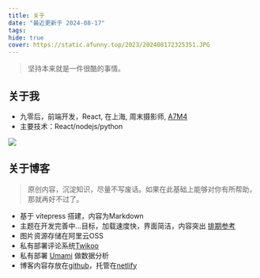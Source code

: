 ```yaml
---
title: 关于
date: "最近更新于 2024-08-17"
tags:
hide: true
cover: https://static.afunny.top/2023/202408172325351.JPG
---
```


> 坚持本来就是一件很酷的事情。

## 关于我
- 九零后，前端开发，React, 在上海, 周末摄影师, [A7M4](/my-camera)
- 主要技术：React/nodejs/python

![](https://static.afunny.top/2023/202408172212620.jpg)

## 关于博客
> 原创内容，沉淀知识，尽量不写废话。如果在此基础上能够对你有所帮助，那就再好不过了。
- 基于 vitepress 搭建，内容为Markdown
- 主题在开发完善中...目标，加载速度快，界面简洁，内容突出 [排期参考](/theme-schedule)
- 图片资源存储在阿里云OSS
- 私有部署评论系统[Twikoo](https://twikoo.js.org/)
- 私有部署 [Umami](https://github.com/umami-software/umami) 做数据分析
- 博客内容存放在[github](https://github.com/yoodz)，托管在[netlify](https://www.netlify.com/)
